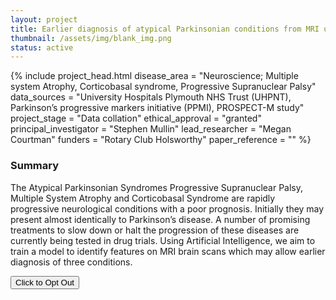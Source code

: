 ```yaml
---
layout: project
title: Earlier diagnosis of atypical Parkinsonian conditions from MRI using machine learning 
thumbnail: /assets/img/blank_img.png
status: active
---
```

{% include project_head.html 
disease_area = "Neuroscience; Multiple system Atrophy, Corticobasal syndrome, Progressive Supranuclear Palsy"
data_sources = "University Hospitals Plymouth NHS Trust (UHPNT), Parkinson’s progressive markers initiative (PPMI), PROSPECT-M study"
project_stage = "Data collation"
ethical_approval = "granted"
principal_investigator = "Stephen Mullin"
lead_researcher = "Megan Courtman"
funders = "Rotary Club Holsworthy"
paper_reference = ""
%}


### Summary
The Atypical Parkinsonian Syndromes Progressive Supranuclear Palsy, Multiple System Atrophy and Corticobasal Syndrome are rapidly progressive neurological conditions with a poor prognosis. Initially they may present almost identically to Parkinson’s disease. A number of promising treatments to slow down or halt the progression of these diseases are currently being tested in drug trials. Using Artificial Intelligence, we aim to train a model to identify features on MRI brain scans which may allow earlier diagnosis of three conditions.  



<a href="{% link pages/optout.md%}">
 <button type="button" class="btn btn-primary btn-lg btn-block">Click to Opt Out</button> 
</a>

